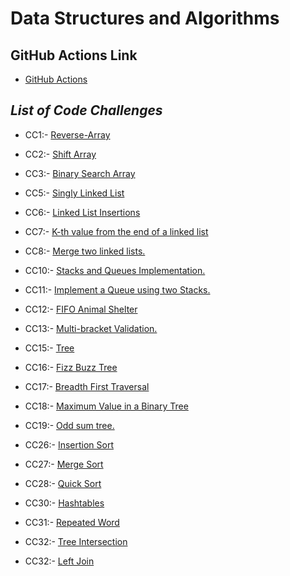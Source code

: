 # Data Structures and Algorithms

## GitHub Actions Link

* [GitHub Actions](https://github.com/ammarBadwan-401-advanced-javascript/data-structures-and-algorithms/actions)

## ***List of Code Challenges***

* CC1:- [Reverse-Array](https://github.com/ammarBadwan-401-advanced-javascript/data-structures-and-algorithms/tree/master/challenges/arrayReverse)

* CC2:- [Shift Array](https://github.com/ammarBadwan-401-advanced-javascript/data-structures-and-algorithms/tree/master/challenges/arrayShift)

* CC3:- [Binary Search Array](https://github.com/ammarBadwan-401-advanced-javascript/data-structures-and-algorithms/tree/master/challenges/arrayBinarySearch)

* CC5:- [Singly Linked List](https://github.com/ammarBadwan-401-advanced-javascript/data-structures-and-algorithms/tree/master/Data-Structures/linkedList)

* CC6:- [Linked List Insertions](https://github.com/ammarBadwan-401-advanced-javascript/data-structures-and-algorithms/tree/master/Data-Structures/linkedList)

* CC7:- [K-th value from the end of a linked list](https://github.com/ammarBadwan-401-advanced-javascript/data-structures-and-algorithms/tree/master/Data-Structures/linkedList)

* CC8:- [Merge two linked lists.](https://github.com/ammarBadwan-401-advanced-javascript/data-structures-and-algorithms/tree/master/Data-Structures/linkedList/llMerge)

* CC10:- [Stacks and Queues Implementation.](https://github.com/ammarBadwan-401-advanced-javascript/data-structures-and-algorithms/tree/master/Data-Structures/stacksAndQueues)

* CC11:- [Implement a Queue using two Stacks.](https://github.com/ammarBadwan-401-advanced-javascript/data-structures-and-algorithms/tree/master/Data-Structures/stacksAndQueues/queueWithStacks)

* CC12:- [FIFO Animal Shelter](https://github.com/ammarBadwan-401-advanced-javascript/data-structures-and-algorithms/tree/master/challenges/fifoAnimalShelter/)

* CC13:- [ Multi-bracket Validation.](https://github.com/ammarBadwan-401-advanced-javascript/data-structures-and-algorithms/tree/master/challenges/multiBracketValidation/)

* CC15:- [Tree](https://github.com/ammarBadwan-401-advanced-javascript/data-structures-and-algorithms/tree/master/Data-Structures/tree/)

* CC16:- [Fizz Buzz Tree](https://github.com/ammarBadwan-401-advanced-javascript/data-structures-and-algorithms/tree/master/challenges/fizzBuzzTree/)

* CC17:- [Breadth First Traversal](https://github.com/ammarBadwan-401-advanced-javascript/data-structures-and-algorithms/tree/master/challenges/breadthFirst/)

* CC18:- [Maximum Value in a Binary Tree](https://github.com/ammarBadwan-401-advanced-javascript/data-structures-and-algorithms/tree/master/Data-Structures/tree)

* CC19:- [ Odd sum tree.](https://github.com/ammarBadwan-401-advanced-javascript/data-structures-and-algorithms/tree/master/challenges/oddSumTree/)

* CC26:- [Insertion Sort](https://github.com/ammarBadwan-401-advanced-javascript/data-structures-and-algorithms/tree/master/challenges/insertionSort/)

* CC27:- [Merge Sort](https://github.com/ammarBadwan-401-advanced-javascript/data-structures-and-algorithms/tree/master/challenges/mergeSort/)

* CC28:- [Quick Sort](https://github.com/ammarBadwan-401-advanced-javascript/data-structures-and-algorithms/tree/master/challenges/quickSort/)

* CC30:- [Hashtables](https://github.com/ammarBadwan-401-advanced-javascript/data-structures-and-algorithms/tree/master/Data-Structures/hashtable)

* CC31:- [Repeated Word](https://github.com/ammarBadwan-401-advanced-javascript/data-structures-and-algorithms/tree/master/challenges/repeatedWord/)

* CC32:- [Tree Intersection](https://github.com/ammarBadwan-401-advanced-javascript/data-structures-and-algorithms/tree/master/challenges/treeIntersection/)

* CC32:- [Left Join](https://github.com/ammarBadwan-401-advanced-javascript/data-structures-and-algorithms/tree/master/challenges/leftJoin/)